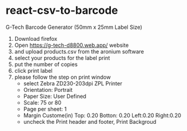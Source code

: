 # react-csv-to-barcode

G-Tech Barcode Generator (50mm x 25mm Label Size)

1. Download firefox
2. Open https://g-tech-d8800.web.app/ website
3. and upload products.csv from the aronium software
4. select your products for the label print
5. put the number of copies
6. click print label
7. please follow the step on print window
	- select Zebra ZD230-203dpi ZPL Printer
	- Orientation: Portrait
	- Paper Size: User Defined
	- Scale: 75 or 80
	- Page per sheet: 1
	- Margin Custome(in) Top: 0.20 Botton: 0.20 Left:0.20 Right:0.20
	- uncheck the Print header and footer, Print Backgroud
